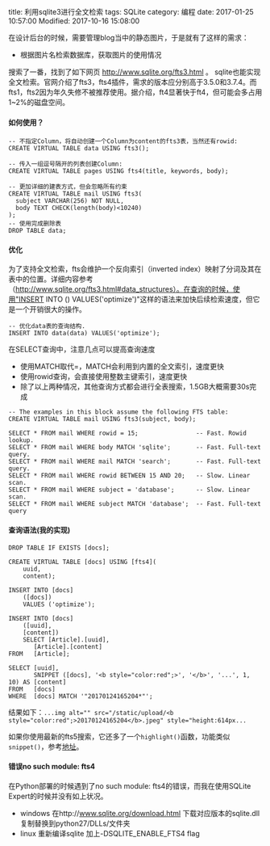title: 利用sqlite3进行全文检索
tags: SQLite
category: 编程
date: 2017-01-25 10:57:00
Modified: 2017-10-16 15:08:00


在设计后台的时候，需要管理blog当中的静态图片，于是就有了这样的需求：

- 根据图片名检索数据库，获取图片的使用情况

搜索了一番，找到了如下网页 http://www.sqlite.org/fts3.html 。 sqlite也能实现全文检索。官网介绍了fts3，fts4插件，需求的版本应分别高于3.5.0和3.7.4。而fts1，fts2因为年久失修不被推荐使用。据介绍，ft4显著快于ft4，但可能会多占用1~2%的磁盘空间。

#### 如何使用？

```
-- 不指定Column，将自动创建一个Column为content的fts3表，当然还有rowid:
CREATE VIRTUAL TABLE data USING fts3();

-- 传入一组逗号隔开的列表创建Column:
CREATE VIRTUAL TABLE pages USING fts4(title, keywords, body);

-- 更加详细的建表方式，但会忽略所有约束
CREATE VIRTUAL TABLE mail USING fts3(
  subject VARCHAR(256) NOT NULL,
  body TEXT CHECK(length(body)<10240)
);
-- 使用完成删除表
DROP TABLE data;
```

#### 优化

为了支持全文检索，fts会维护一个反向索引（inverted index）映射了分词及其在表中的位置。详细内容参考（http://www.sqlite.org/fts3.html#data_structures）。在查询的时候，使用"INSERT INTO <fts-table>(<fts-table>) VALUES('optimize')"这样的语法来加快后续检索速度，但它是一个开销很大的操作。

```
-- 优化data表的查询结构.
INSERT INTO data(data) VALUES('optimize');
```

在SELECT查询中，注意几点可以提高查询速度

- 使用MATCH取代=，MATCH会利用到内置的全文索引，速度更快
- 使用rowid查询，会直接使用整数主键索引，速度更快
- 除了以上两种情况，其他查询方式都会进行全表搜索，1.5GB大概需要30s完成

```
-- The examples in this block assume the following FTS table:
CREATE VIRTUAL TABLE mail USING fts3(subject, body);

SELECT * FROM mail WHERE rowid = 15;                -- Fast. Rowid lookup.
SELECT * FROM mail WHERE body MATCH 'sqlite';       -- Fast. Full-text query.
SELECT * FROM mail WHERE mail MATCH 'search';       -- Fast. Full-text query.
SELECT * FROM mail WHERE rowid BETWEEN 15 AND 20;   -- Slow. Linear scan.
SELECT * FROM mail WHERE subject = 'database';      -- Slow. Linear scan.
SELECT * FROM mail WHERE subject MATCH 'database';  -- Fast. Full-text query
```

#### 查询语法(我的实现)

```
DROP TABLE IF EXISTS [docs];

CREATE VIRTUAL TABLE [docs] USING [fts4](
    uuid, 
    content);

INSERT INTO [docs]
    ([docs])
    VALUES ('optimize');

INSERT INTO [docs]
    ([uuid], 
    [content])
    SELECT [Article].[uuid], 
       [Article].[content]
FROM   [Article];

SELECT [uuid], 
       SNIPPET ([docs], '<b style="color:red";>', '</b>', '...', 1, 10) AS [content]
FROM   [docs]
WHERE  [docs] MATCH '"20170124165204*"';
```

结果如下：`...img alt="" src="/static/upload/<b style="color:red";>20170124165204</b>.jpeg" style="height:614px...`

如果你使用最新的fts5搜索，它还多了一个`highlight()`函数，功能类似`snippet()`，参考[地址]( http://www.sqlite.org/fts5.html#the_highlight_function)。

#### 错误no such module: fts4

在Python部署的时候遇到了no such module: fts4的错误，而我在使用SQLite Expert的时候并没有如上状况。

- windows 在http://www.sqlite.org/download.html 下载对应版本的sqlite.dll复制替换到python27/DLLs/文件夹
- linux 重新编译sqlite 加上-DSQLITE_ENABLE_FTS4 flag